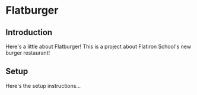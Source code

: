 # Flatburger

## Introduction
Here's a little about Flatburger! This is a project about Flatiron School's new burger restaurant!

## Setup
Here's the setup instructions...
